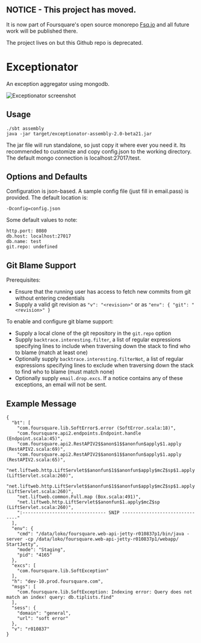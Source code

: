 ## NOTICE - This project has moved.

It is now part of Foursquare's open source monorepo [Fsq.io](https://github.com/foursquare/fsqio) and all
future work will be published there.

The project lives on but this Github repo is deprecated.




Exceptionator
===============

An exception aggregator using mongodb.

![Exceptionator screenshot](http://cl.ly/image/1I2c2H0W1N3V/exceptionator-screenshot.png)

Usage
-----

    ./sbt assembly
    java -jar target/exceptionator-assembly-2.0-beta21.jar

The jar file will run standalone, so just copy it where ever you need it.  Its recommended to customize and copy config.json to the working directory.  The default mongo connection is localhost:27017/test.


Options and Defaults
--------------------
Configuration is json-based.  A sample config file (just fill in email.pass) is provided.  The default location is:

    -Dconfig=config.json

Some default values to note:

    http.port: 8080
    db.host: localhost:27017
    db.name: test
    git.repo: undefined


Git Blame Support
-----------------
Prerequisites:

*  Ensure that the running user has access to fetch new commits from git without entering credentials
*  Supply a valid git revision as `"v": "<revision>"` or as `"env": { "git": "<revision>" }`


To enable and configure git blame support:

*  Supply a local clone of the git repository in the `git.repo` option
*  Supply `backtrace.interesting.filter`, a list of regular expressions specifying lines to
   include when traversing down the stack to find who to blame (match at least one)
*  Optionally supply `backtrace.interesting.filterNot`, a list of regular expressions specifying lines to
   exclude when traversing down the stack to find who to blame (must match none)
*  Optionally supply `email.drop.excs`.  If a notice contains any of these exceptions, an email will not be sent.


Example Message
---------------

    {
      "bt": [
        "com.foursquare.lib.SoftError$.error (SoftError.scala:18)",
        "com.foursquare.api2.endpoints.Endpoint.handle (Endpoint.scala:45)",
        "com.foursquare.api2.RestAPIV2$$anon$1$$anonfun$apply$1.apply (RestAPIV2.scala:69)",
        "com.foursquare.api2.RestAPIV2$$anon$1$$anonfun$apply$1.apply (RestAPIV2.scala:65)",
        "net.liftweb.http.LiftServlet$$anonfun$1$$anonfun$apply$mcZ$sp$1.apply (LiftServlet.scala:260)",
        "net.liftweb.http.LiftServlet$$anonfun$1$$anonfun$apply$mcZ$sp$1.apply (LiftServlet.scala:260)",
        "net.liftweb.common.Full.map (Box.scala:491)",
        "net.liftweb.http.LiftServlet$$anonfun$1.apply$mcZ$sp (LiftServlet.scala:260)",
        ":------------------------------- SNIP -------------------------------"
      ],
      "env": {
        "cmd": "/data/loko/foursquare.web-api-jetty-r010837p1/bin/java -server -cp /data/loko/foursquare.web-api-jetty-r010837p1/webapp/ StartJetty",
        "mode": "Staging",
        "pid": "4165"
      },
      "excs": [
        "com.foursquare.lib.SoftException"
      ],
      "h": "dev-10.prod.foursquare.com",
      "msgs": [
        "com.foursquare.lib.SoftException: Indexing error: Query does not match an index! query: db.tiplists.find"
      ],
      "sess": {
        "domain": "general",
        "url": "soft error"
      },
      "v": "r010837"
    }
